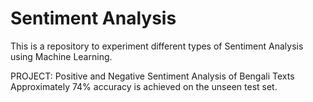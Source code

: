 # Sentiment Analysis

This is a repository to experiment different types of Sentiment Analysis using Machine Learning. 

PROJECT: Positive and Negative Sentiment Analysis of Bengali Texts
</br> Approximately 74% accuracy is achieved on the unseen test set.
